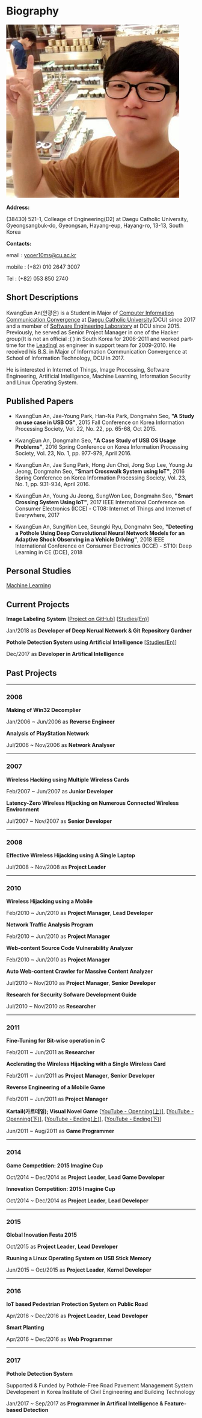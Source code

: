 # Biography

![Selfi!!!](./resources/selfi.jpg)

**Address:**

(38430) 521-1, Colleage of Engineering(D2) at Daegu Catholic University, Gyeongsangbuk-do, Gyeongsan, Hayang-eup, Hayang-ro, 13-13, South Korea

**Contacts:**

email : [yooer10ms@cu.ac.kr](mailto:yooer10ms@cu.ac.kr)

mobile : (+82) 010 2647 3007

Tel : (+82) 053 850 2740

## Short Descriptions

KwangEun An(안광은) is a Student in Major of [Computer Information Communication Convergence](http://it.cu.ac.kr) at [Daegu Catholic University](http://www.cu.ac.kr)(DCU) since 2017 and a member of [Software Engineering Laboratory]() at DCU since 2015. Previously, he served as Senior Project Manager in one of the Hacker group(It is not an official :( ) in South Korea for 2006-2011 and worked part-time for the [LeadingI](http://www.leadingi21.com/) as engineer in support team for 2009-2010. He received his B.S. in Major of Information Communication Convergence at School of Information Technology, DCU in 2017.

He is interested in Internet of Things, Image Processing, Software Engineering, Artificial Intelligence, Machine Learning, Information Security and Linux Operating System.

## Published Papers

* KwangEun An, Jae-Young Park, Han-Na Park, Dongmahn Seo, **"A Study on use case in USB OS"**, 2015 Fall Conference on Korea Information Processing Society, Vol. 22, No. 22, pp. 65-68, Oct 2015.

* KwangEun An, Dongmahn Seo, **"A Case Study of USB OS Usage Problems"**, 2016 Spring Conference on Korea Information Processing Society, Vol. 23, No. 1, pp. 977-979, April 2016.

* KwangEun An, Jae Sung Park, Hong Jun Choi, Jong Sup Lee, Young Ju Jeong, Dongmahn Seo, **"Smart Crosswalk System using IoT"**, 2016 Spring Conference on Korea Information Processing Society, Vol. 23, No. 1, pp. 931-934, April 2016.

* KwangEun An, Young Ju Jeong, SungWon Lee, Dongmahn Seo, **"Smart Crossing System Using IoT"**, 2017 IEEE International Conference on Consumer Electronics (ICCE) - CT08: Internet of Things and Internet of Everywhere, 2017

* KwangEun An, SungWon Lee, Seungki Ryu, Dongmahn Seo, **"Detecting a Pothole Using Deep Convolutional Neural Network Models for an Adaptive Shock Observing in a Vehicle Driving"**, 2018 IEEE International Conference on Consumer Electronics (ICCE) - ST10: Deep Learning in CE (DCE), 2018

## Personal Studies

[Machine Learning](./Study/Machine_Learning/main.md)

## Current Projects

**Image Labeling System** [[Project on GitHub](https://github.com/CUDSnSLab/Image-Labeling-Project)] [[Studies(En)](./Study/Image_Labeling_System/main.md)]

Jan/2018 as **Developer of Deep Nerual Network & Git Repository Gardner**

**Pothole Detection System using Artificial Intelligence** [[Studies(En)](./Study/Pothole_Detection_System/main.md)]

Dec/2017 as **Developer in Artifical Intelligence**

## Past Projects

----

### 2006

**Making of Win32 Decomplier**

Jan/2006 ~ Jun/2006 as **Reverse Engineer**

**Analysis of PlayStation Network**

Jul/2006 ~ Nov/2006 as **Network Analyser**

----

### 2007

**Wireless Hacking using Multiple Wireless Cards**

Feb/2007 ~ Jun/2007 as **Junior Developer**

**Latency-Zero Wireless Hijacking on Numerous Connected Wireless Environment**

Jul/2007 ~ Nov/2007 as **Senior Developer**

----

### 2008

**Effective Wireless Hijacking using A Single Laptop**

Jul/2008 ~ Nov/2008 as **Project Leader**

----

### 2010

**Wireless Hijacking using a Mobile**

Feb/2010 ~ Jun/2010 as **Project Manager**, **Lead Developer**

**Network Traffic Analysis Program**

Feb/2010 ~ Jun/2010 as **Project Manager**

**Web-content Source Code Vulnerability Analyzer**

Feb/2010 ~ Jun/2010 as **Project Manager**

**Auto Web-content Crawler for Massive Content Analyzer**

Jul/2010 ~ Nov/2010 as **Project Manager**, **Senior Developer**

**Research for Security Sofware Development Guide**

Jul/2010 ~ Nov/2010 as **Researcher**

----

### 2011

**Fine-Tuning for Bit-wise operation in C**

Feb/2011 ~ Jun/2011 as **Researcher**

**Acclerating the Wireless Hijacking with a Single Wireless Card**

Feb/2011 ~ Jun/2011 as **Project Manager**, **Senior Developer**

**Reverse Engineering of a Mobile Game**

Feb/2011 ~ Jun/2011 as **Project Manager**

**Kartail(카르테일); Visual Novel Game** [[YouTube - Openning(上)](https://www.youtube.com/watch?v=su_-6fzBao8)], [[YouTube - Openning(下)](https://www.youtube.com/watch?v=JHB9AFGkKsg)], [[YouTube - Ending(上)](https://www.youtube.com/watch?v=C9ZJJhLiTmM)], [[YouTube - Ending(下)](https://www.youtube.com/watch?v=cOxU9SLwFIU)]

Jun/2011 ~ Aug/2011 as **Game Programmer**

----

### 2014

**Game Competition: 2015 Imagine Cup**

Oct/2014 ~ Dec/2014 as **Project Leader**, **Lead Game Developer**

**Innovation Competition: 2015 Imagine Cup**

Oct/2014 ~ Dec/2014 as **Project Leader**, **Lead Developer**

----

### 2015

**Global Inovation Festa 2015**

Oct/2015 as **Project Leader**, **Lead Developer**

**Ruuning a Linux Operating System on USB Stick Memory**

Jun/2015 ~ Oct/2015 as **Project Leader**, **Kernel Developer**

----

### 2016

**IoT based Pedestrian Protection System on Public Road**

Apr/2016 ~ Dec/2016 as **Project Leader**, **Lead Developer**

**Smart Planting**

Apr/2016 ~ Dec/2016 as **Web Programmer**

----

### 2017

**Pothole Detection System** 

Supported & Funded by Pothole-Free Road Pavement Management System Development in  Korea Institute of Civil Engineering and Building Technology

Jan/2017 ~ Sep/2017 as **Programmer in Artifical Intelligence & Feature-based Detection**